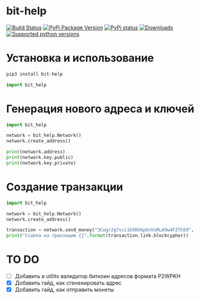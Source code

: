 # bit-help

[![Build Status](https://travis-ci.com/daveusa31/bit-help.svg?branch=master)](https://travis-ci.com/daveusa31/bit-help)
[![PyPi Package Version](https://img.shields.io/pypi/v/bit_help.svg?style=flat-square)](https://pypi.python.org/pypi/bit_help)
[![PyPi status](https://img.shields.io/pypi/status/bit_help.svg?style=flat-square)](https://pypi.python.org/pypi/bit_help)
[![Downloads](https://pepy.tech/badge/bit_help)](https://pepy.tech/project/bit_help)
[![Supported python versions](https://img.shields.io/pypi/pyversions/bit_help.svg?style=flat-square)](https://pypi.python.org/pypi/bit_help)


# Установка и использование

```sh
pip3 install bit-help
```

```python
import bit_help
```

# Генерация нового адреса и ключей

```python
import bit_help

network = bit_help.Network()
network.create_address()

print(network.address)
print(network.key.public)
print(network.key.private)
```

# Создание транзакции

```python
import bit_help

network = bit_help.Network()
network.create_address()

transaction = network.send_money("3Cwgr2g7vsi1bXDUkpEnVoRLA9w4FZfC69", 0.01, speed="average")
print("Ссылка на транзацию {}".format(transaction.link.blockcypher))
```


# TO DO
- [ ] Добавить в utilits валидатор биткоин адресов формата P2WPKH 
- [X] Добавить гайд, как сгененировать адрес
- [X] Добавить гайд, как отправить монеты
